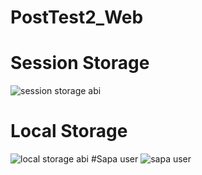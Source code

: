 # PostTest2_Web
# Session Storage
![session storage abi](https://user-images.githubusercontent.com/93896878/227742518-39396693-df1f-46dd-a725-7d94a573b409.png)
# Local Storage
![local storage abi](https://user-images.githubusercontent.com/93896878/227742515-42c4d900-71e8-4e22-81b4-397b54d672bc.png)
#Sapa user
![sapa user](https://user-images.githubusercontent.com/93896878/227742516-7520b091-710c-41ab-af13-92308f477407.png)
